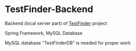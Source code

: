 # TestFinder-Backend
Backend (local server part) of [TestFinder](https://github.com/dumbcoding/TestFinder) project

Spring Framework, MySQL Database

MySQL database "TestFinderDB" is needed for proper work
